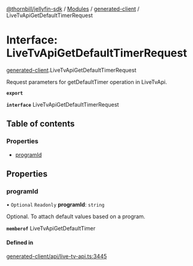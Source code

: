 [@thornbill/jellyfin-sdk](../README.md) / [Modules](../modules.md) / [generated-client](../modules/generated_client.md) / LiveTvApiGetDefaultTimerRequest

# Interface: LiveTvApiGetDefaultTimerRequest

[generated-client](../modules/generated_client.md).LiveTvApiGetDefaultTimerRequest

Request parameters for getDefaultTimer operation in LiveTvApi.

**`export`**

**`interface`** LiveTvApiGetDefaultTimerRequest

## Table of contents

### Properties

- [programId](generated_client.LiveTvApiGetDefaultTimerRequest.md#programid)

## Properties

### programId

• `Optional` `Readonly` **programId**: `string`

Optional. To attach default values based on a program.

**`memberof`** LiveTvApiGetDefaultTimer

#### Defined in

[generated-client/api/live-tv-api.ts:3445](https://github.com/thornbill/jellyfin-sdk-typescript/blob/03092f3/src/generated-client/api/live-tv-api.ts#L3445)
